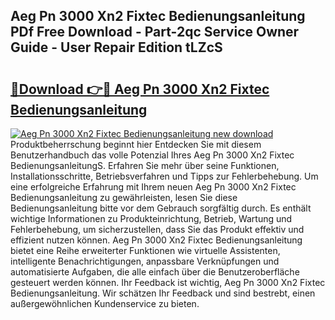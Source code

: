 ## Aeg Pn 3000 Xn2 Fixtec Bedienungsanleitung PDf Free Download - Part-2qc Service Owner Guide - User Repair Edition tLZcS

# <h2><a href="http://df59qp.blite.top/?on=Aeg+Pn+3000+Xn2+Fixtec+Bedienungsanleitung">🔗Download 👉🔴 Aeg Pn 3000 Xn2 Fixtec Bedienungsanleitung</a></h2>

[![Aeg Pn 3000 Xn2 Fixtec Bedienungsanleitung new download](https://i.imgur.com/lujVjoI.png)](http://df59qp.blite.top/?on=Aeg+Pn+3000+Xn2+Fixtec+Bedienungsanleitung)
Produktbeherrschung beginnt hier Entdecken Sie mit diesem Benutzerhandbuch das volle Potenzial Ihres Aeg Pn 3000 Xn2 Fixtec BedienungsanleitungS. Erfahren Sie mehr über seine Funktionen, Installationsschritte, Betriebsverfahren und Tipps zur Fehlerbehebung. Um eine erfolgreiche Erfahrung mit Ihrem neuen Aeg Pn 3000 Xn2 Fixtec Bedienungsanleitung zu gewährleisten, lesen Sie diese Bedienungsanleitung bitte vor dem Gebrauch sorgfältig durch. Es enthält wichtige Informationen zu Produkteinrichtung, Betrieb, Wartung und Fehlerbehebung, um sicherzustellen, dass Sie das Produkt effektiv und effizient nutzen können. Aeg Pn 3000 Xn2 Fixtec Bedienungsanleitung bietet eine Reihe erweiterter Funktionen wie virtuelle Assistenten, intelligente Benachrichtigungen, anpassbare Verknüpfungen und automatisierte Aufgaben, die alle einfach über die Benutzeroberfläche gesteuert werden können. Ihr Feedback ist wichtig, Aeg Pn 3000 Xn2 Fixtec Bedienungsanleitung. Wir schätzen Ihr Feedback und sind bestrebt, einen außergewöhnlichen Kundenservice zu bieten.
